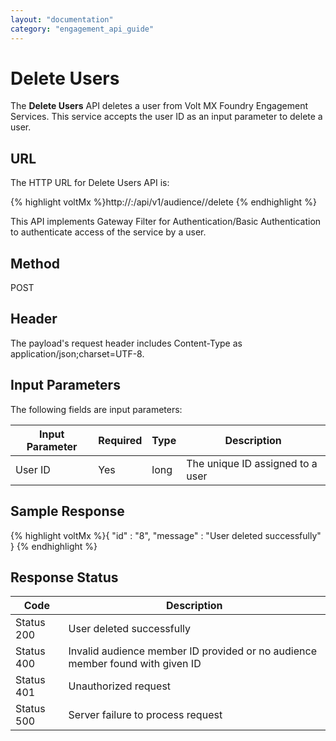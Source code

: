 ```yaml
---
layout: "documentation"
category: "engagement_api_guide"
---
```


# Delete Users

The **Delete Users** API deletes a user from Volt MX Foundry Engagement Services. This service accepts the user ID as an input parameter to delete a user.

## URL

The HTTP URL for Delete Users API is:

{% highlight voltMx %}http://<host>:<port>/api/v1/audience/<id>/delete
{% endhighlight %}

This API implements Gateway Filter for Authentication/Basic Authentication to authenticate access of the service by a user.

## Method

POST

## Header

The payload's request header includes Content-Type as application/json;charset=UTF-8.

## Input Parameters

The following fields are input parameters:

| Input Parameter | Required | Type | Description                      |
| --------------- | -------- | ---- | -------------------------------- |
| User ID         | Yes      | long | The unique ID assigned to a user |

## Sample Response

{% highlight voltMx %}{
"id" : "8",
"message" : "User deleted successfully"
}
{% endhighlight %}

## Response Status

| Code       | Description                                                                   |
| ---------- | ----------------------------------------------------------------------------- |
| Status 200 | User deleted successfully                                                     |
| Status 400 | Invalid audience member ID provided or no audience member found with given ID |
| Status 401 | Unauthorized request                                                          |
| Status 500 | Server failure to process request                                             |
